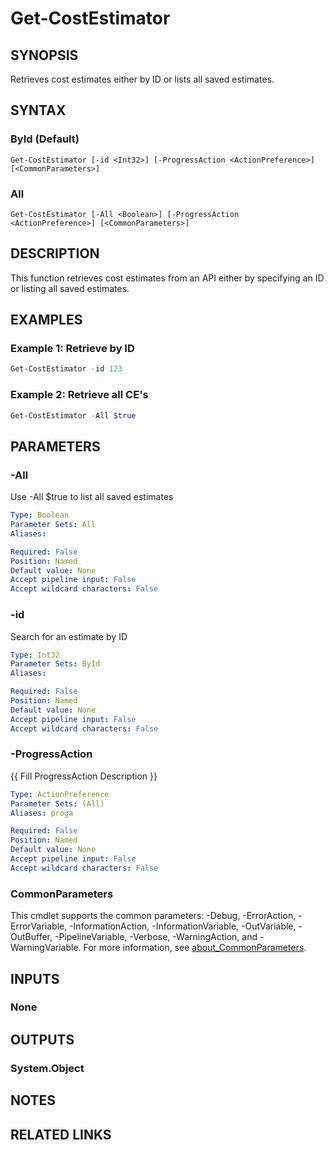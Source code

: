 ﻿---
external help file: NMM-PS-help.xml
Module Name: NMM-PS
online version:
schema: 2.0.0
---

# Get-CostEstimator

## SYNOPSIS
Retrieves cost estimates either by ID or lists all saved estimates.

## SYNTAX

### ById (Default)
```
Get-CostEstimator [-id <Int32>] [-ProgressAction <ActionPreference>] [<CommonParameters>]
```

### All
```
Get-CostEstimator [-All <Boolean>] [-ProgressAction <ActionPreference>] [<CommonParameters>]
```

## DESCRIPTION
This function retrieves cost estimates from an API either by specifying an ID or listing all saved estimates.

## EXAMPLES

### Example 1: Retrieve by ID
```powershell
Get-CostEstimator -id 123
```

### Example 2: Retrieve all CE's
```powershell
Get-CostEstimator -All $true
```

## PARAMETERS

### -All
Use -All $true to list all saved estimates

```yaml
Type: Boolean
Parameter Sets: All
Aliases:

Required: False
Position: Named
Default value: None
Accept pipeline input: False
Accept wildcard characters: False
```

### -id
Search for an estimate by ID

```yaml
Type: Int32
Parameter Sets: ById
Aliases:

Required: False
Position: Named
Default value: None
Accept pipeline input: False
Accept wildcard characters: False
```

### -ProgressAction
{{ Fill ProgressAction Description }}

```yaml
Type: ActionPreference
Parameter Sets: (All)
Aliases: proga

Required: False
Position: Named
Default value: None
Accept pipeline input: False
Accept wildcard characters: False
```

### CommonParameters
This cmdlet supports the common parameters: -Debug, -ErrorAction, -ErrorVariable, -InformationAction, -InformationVariable, -OutVariable, -OutBuffer, -PipelineVariable, -Verbose, -WarningAction, and -WarningVariable. For more information, see [about_CommonParameters](http://go.microsoft.com/fwlink/?LinkID=113216).

## INPUTS

### None
## OUTPUTS

### System.Object
## NOTES

## RELATED LINKS
